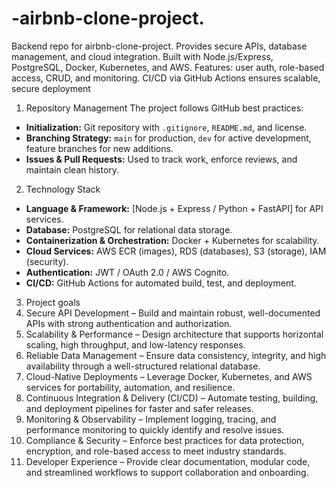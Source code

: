 # -airbnb-clone-project.
Backend repo for airbnb-clone-project. Provides secure APIs, database management, and cloud integration. Built with Node.js/Express, PostgreSQL, Docker, Kubernetes, and AWS. Features: user auth, role-based access, CRUD, and monitoring. CI/CD via GitHub Actions ensures scalable, secure deployment

1. Repository Management
The project follows GitHub best practices:
- **Initialization:** Git repository with `.gitignore`, `README.md`, and license.  
- **Branching Strategy:** `main` for production, `dev` for active development, feature branches for new additions.  
- **Issues & Pull Requests:** Used to track work, enforce reviews, and maintain clean history.  

2. Technology Stack
- **Language & Framework:** [Node.js + Express / Python + FastAPI] for API services.  
- **Database:** PostgreSQL for relational data storage.  
- **Containerization & Orchestration:** Docker + Kubernetes for scalability.  
- **Cloud Services:** AWS ECR (images), RDS (databases), S3 (storage), IAM (security).  
- **Authentication:** JWT / OAuth 2.0 / AWS Cognito.  
- **CI/CD:** GitHub Actions for automated build, test, and deployment.

3. Project goals
1.  Secure API Development – Build and maintain robust, well-documented APIs with strong authentication and authorization.
2.	Scalability & Performance – Design architecture that supports horizontal scaling, high throughput, and low-latency responses.
3.	Reliable Data Management – Ensure data consistency, integrity, and high availability through a well-structured relational database.
4.	Cloud-Native Deployments – Leverage Docker, Kubernetes, and AWS services for portability, automation, and resilience.
5.	Continuous Integration & Delivery (CI/CD) – Automate testing, building, and deployment pipelines for faster and safer releases.
6.	Monitoring & Observability – Implement logging, tracing, and performance monitoring to quickly identify and resolve issues.
7.	Compliance & Security – Enforce best practices for data protection, encryption, and role-based access to meet industry standards.
8.	Developer Experience – Provide clear documentation, modular code, and streamlined workflows to support collaboration and onboarding.

